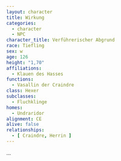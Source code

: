 ```yaml
---
layout: character
title: Wirkung
categories:
  - character
  - NPC
character_title: Verführerischer Abgrund 
race: Tiefling
sex: w
age: 126
height: "1,70"
affiliations:
  - Klauen des Hasses
functions:
  - Vasallin der Craindre
class: Hexer
subclasses:
  - Fluchklinge
homes:
  - Undraridor
alignment: CE
alive: false
relationships:
  - [ Craindre, Herrin ]
---
```


...
